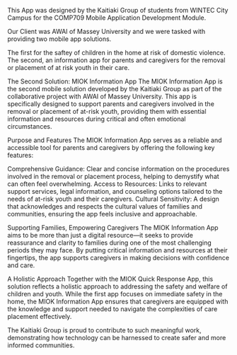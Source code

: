 This App was designed by the Kaitiaki Group of students from WINTEC City Campus for the COMP709 Mobile Application Development Module.

Our Client was AWAI of Massey University and we were tasked with providing two mobile app solutions. 

The first for the saftey of children in the home at risk of domestic violence. The second, an information app for parents and caregivers for the removal or placement of at risk youth in their care.

The Second Solution: MIOK Information App
The MIOK Information App is the second mobile solution developed by the Kaitiaki Group as part of the collaborative project with AWAI of Massey University. This app is specifically designed to support parents and caregivers involved in the removal or placement of at-risk youth, providing them with essential information and resources during critical and often emotional circumstances.

Purpose and Features
The MIOK Information App serves as a reliable and accessible tool for parents and caregivers by offering the following key features:

Comprehensive Guidance: Clear and concise information on the procedures involved in the removal or placement process, helping to demystify what can often feel overwhelming.
Access to Resources: Links to relevant support services, legal information, and counseling options tailored to the needs of at-risk youth and their caregivers.
Cultural Sensitivity: A design that acknowledges and respects the cultural values of families and communities, ensuring the app feels inclusive and approachable.

Supporting Families, Empowering Caregivers
The MIOK Information App aims to be more than just a digital resource—it seeks to provide reassurance and clarity to families during one of the most challenging periods they may face. By putting critical information and resources at their fingertips, the app supports caregivers in making decisions with confidence and care.

A Holistic Approach
Together with the MIOK Quick Response App, this solution reflects a holistic approach to addressing the safety and welfare of children and youth. While the first app focuses on immediate safety in the home, the MIOK Information App ensures that caregivers are equipped with the knowledge and support needed to navigate the complexities of care placement effectively.

The Kaitiaki Group is proud to contribute to such meaningful work, demonstrating how technology can be harnessed to create safer and more informed communities.

